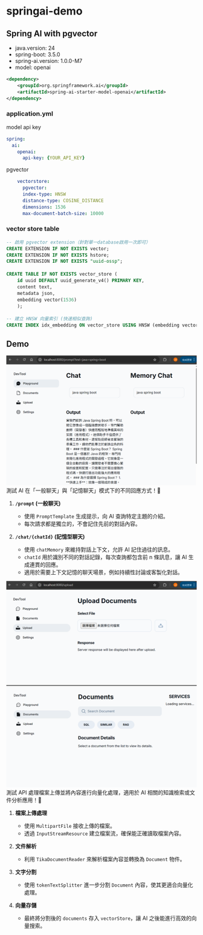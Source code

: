 # springai-demo
## Spring AI with pgvector
- java.version: 24
- spring-boot: 3.5.0
- spring-ai.version: 1.0.0-M7
- model: openai
```xml
<dependency>
    <groupId>org.springframework.ai</groupId>
    <artifactId>spring-ai-starter-model-openai</artifactId>
</dependency>
```

### application.yml
model api key
```yaml
spring:
  ai:
    openai:
      api-key: {YOUR_API_KEY}
```
pgvector
```yaml
    vectorstore:
      pgvector:
      index-type: HNSW
      distance-type: COSINE_DISTANCE
      dimensions: 1536
      max-document-batch-size: 10000
```
### vector store table
```sql
-- 啟用 pgvector extension（針對單一database啟用一次即可）
CREATE EXTENSION IF NOT EXISTS vector;
CREATE EXTENSION IF NOT EXISTS hstore;
CREATE EXTENSION IF NOT EXISTS "uuid-ossp";

CREATE TABLE IF NOT EXISTS vector_store (
    id uuid DEFAULT uuid_generate_v4() PRIMARY KEY,
    content text,
    metadata json,
    embedding vector(1536)
    );

-- 建立 HNSW 向量索引 (快速相似查詢)
CREATE INDEX idx_embedding ON vector_store USING HNSW (embedding vector_cosine_ops);

```

## Demo
![img.png](src/main/resources/img/chat.png)
測試 AI 在「一般聊天」與「記憶聊天」模式下的不同回應方式！🚀
1. **`/prompt` (一般聊天)**
    - 使用 `PromptTemplate` 生成提示，向 AI 查詢特定主題的介紹。
    - 每次請求都是獨立的，不會記住先前的對話內容。

2. **`/chat/{chatId}` (記憶型聊天)**
    - 使用 `chatMemory` 來維持對話上下文，允許 AI 記住過往的訊息。
    - `chatId` 用於識別不同的對話記錄，每次查詢都包含前 n 條訊息，讓 AI 生成連貫的回應。
    - 適用於需要上下文記憶的聊天場景，例如持續性討論或客製化對話。


![img.png](src/main/resources/img/upload.png)
![img.png](src/main/resources/img/doc.png)
測試 API 處理檔案上傳並將內容進行向量化處理，適用於 AI 相關的知識檢索或文件分析應用！🚀
1. **檔案上傳處理**
   - 使用 `MultipartFile` 接收上傳的檔案。
   - 透過 `InputStreamResource` 建立檔案流，確保能正確讀取檔案內容。

2. **文件解析**
   - 利用 `TikaDocumentReader` 來解析檔案內容並轉換為 `Document` 物件。

3. **文字分割**
   - 使用 `tokenTextSplitter` 進一步分割 `Document` 內容，使其更適合向量化處理。

4. **向量存儲**
   - 最終將分割後的 `documents` 存入 `vectorStore`，讓 AI 之後能進行高效的向量搜索。

